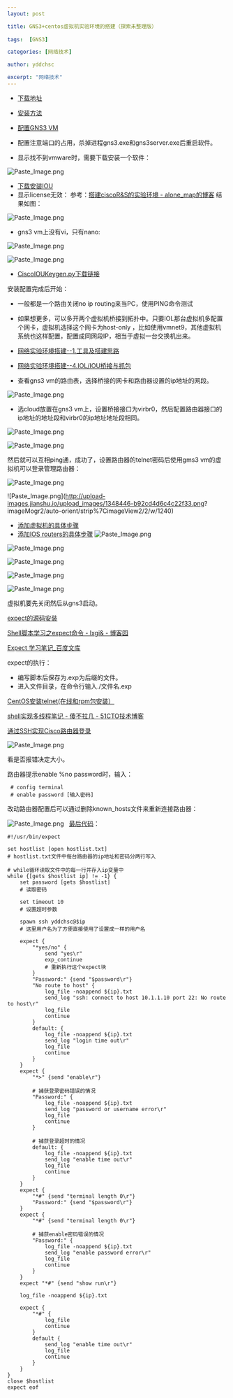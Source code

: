 ```yaml
---
layout: post

title: GNS3+centos虚拟机实验环境的搭建（探索未整理版）
 
tags:  [GNS3]

categories: [网络技术]

author: yddchsc

excerpt: "网络技术"
---
```


+ [下载地址](https://gns3.com/software)
+ [安装方法](https://docs.gns3.com/11YYG4NQlPSl31YwvVvBS9RAsOLSYv0Ocy-uG2K8ytIY/index.html)
+ [配置GNS3 VM](https://docs.gns3.com/1wdfvS-OlFfOf7HWZoSXMbG58C4pMSy7vKJFiKKVResc/index.html)

+ 配置注意端口的占用，杀掉进程gns3.exe和gns3server.exe后重启软件。
+ 显示找不到vmware时，需要下载安装一个软件：

![Paste_Image.png](http://upload-images.jianshu.io/upload_images/1348446-5756ceedd0b2ee10.png?imageMogr2/auto-orient/strip%7CimageView2/2/w/1240)

+ [下载安装IOU](http://docs.gns3.com/appliances/cisco-iou-l3.html#appliance_supported)
+ 显示license无效：
 参考：[搭建ciscoR&S的实验环境 - alone_map的博客](http://blog.csdn.net/alone_map/article/details/51848235)
结果如图：

![Paste_Image.png](http://upload-images.jianshu.io/upload_images/1348446-e80d18a6981d796c.png?imageMogr2/auto-orient/strip%7CimageView2/2/w/1240)

+ gns3 vm上没有vi，只有nano:

![Paste_Image.png](http://upload-images.jianshu.io/upload_images/1348446-9dd0ec56204a72e9.png?imageMogr2/auto-orient/strip%7CimageView2/2/w/1240)

![Paste_Image.png](http://upload-images.jianshu.io/upload_images/1348446-b759bd79f2da2f3c.png?imageMogr2/auto-orient/strip%7CimageView2/2/w/1240)
+ [CiscoIOUKeygen.py下载链接](http://download.csdn.net/download/port123/8563875)

安装配置完成后开始：

+ 一般都是一个路由关闭no ip routing来当PC，使用PING命令测试
+ 如果想更多，可以多开两个虚拟机桥接到拓扑中。只要IOL那台虚拟机多配置个网卡，虚拟机选择这个网卡为host-only ，比如使用vmnet9，其他虚拟机系统也这样配置，配置成同网段IP，相当于虚拟一台交换机出来。
+ [网络实验环境搭建--1.工具及搭建思路](http://cytree.blog.51cto.com/2064835/646985)
+ [网络实验环境搭建--4.IOL/IOU桥接与抓包](http://cytree.blog.51cto.com/2064835/674516)

+ 查看gns3 vm的路由表，选择桥接的网卡和路由器设置的ip地址的网段。

![Paste_Image.png](http://upload-images.jianshu.io/upload_images/1348446-8440186c4765924a.png?imageMogr2/auto-orient/strip%7CimageView2/2/w/1240)

+ 选cloud放置在gns3 vm上，设置桥接接口为virbr0，然后配置路由器接口的ip地址的地址段和virbr0的ip地址地址段相同。

![Paste_Image.png](http://upload-images.jianshu.io/upload_images/1348446-b01b18923f4e6792.png?imageMogr2/auto-orient/strip%7CimageView2/2/w/1240)

![Paste_Image.png](http://upload-images.jianshu.io/upload_images/1348446-4931f52454446d9c.png?imageMogr2/auto-orient/strip%7CimageView2/2/w/1240)

然后就可以互相ping通，成功了，设置路由器的telnet密码后使用gms3 vm的虚拟机可以登录管理路由器：


![Paste_Image.png](http://upload-images.jianshu.io/upload_images/1348446-90516eac51fff239.png?imageMogr2/auto-orient/strip%7CimageView2/2/w/1240)

![Paste_Image.png](http://upload-images.jianshu.io/upload_images/1348446-b92cd4d6c4c22f33.png?
imageMogr2/auto-orient/strip%7CimageView2/2/w/1240)

+ [添加虚拟机的具体步骤](http://docs.gns3.com/1u_D9XSSA5PVFrOrTWSw1Vn8Utvimd6ksv76F7731N84/index.html#h.36ilounhvvlx)
+ [添加IOS routers的具体步骤](http://docs.gns3.com/1yL-p0vPROWPTkQqkEzL2IaDu7iYW-PUzpFamnksHH98/index.html#h.lhymoue6mivc)
![Paste_Image.png](http://upload-images.jianshu.io/upload_images/1348446-0e4a9dbf9ca5ea99.png?imageMogr2/auto-orient/strip%7CimageView2/2/w/1240)


![Paste_Image.png](http://upload-images.jianshu.io/upload_images/1348446-77e7ce1dbd3d58d5.png?imageMogr2/auto-orient/strip%7CimageView2/2/w/1240)


![Paste_Image.png](http://upload-images.jianshu.io/upload_images/1348446-5484e88a3023935f.png?imageMogr2/auto-orient/strip%7CimageView2/2/w/1240)


![Paste_Image.png](http://upload-images.jianshu.io/upload_images/1348446-268e6f4fd4c21d32.png?imageMogr2/auto-orient/strip%7CimageView2/2/w/1240)

![Paste_Image.png](http://upload-images.jianshu.io/upload_images/1348446-83edb4e4f83f98bd.png?imageMogr2/auto-orient/strip%7CimageView2/2/w/1240)

虚拟机要先关闭然后从gns3启动。

[expect的源码安装](http://jingyan.baidu.com/article/020278114f1da11bcc9ce5bb.html)

[Shell脚本学习之expect命令 - lxgi& - 博客园](http://www.cnblogs.com/lixigang/articles/4849527.html)

[Expect 学习笔记_百度文库](https://wenku.baidu.com/view/64eff008581b6bd97f19ea03.html)

expect的执行：
+ 编写脚本后保存为.exp为后缀的文件。
+ 进入文件目录，在命令行输入./文件名.exp

[CentOS安装telnet(在线和rpm包安装） ](http://www.centoscn.com/image-text/install/2016/1125/8227.html)

[shell实现多线程笔记 - 傻不拉几 - 51CTO技术博客](http://mochaming.blog.51cto.com/1179049/1279864)

[通过SSH实现Cisco路由器登录](http://www.net130.com/technic/001/20040105003.htm)

![Paste_Image.png](http://upload-images.jianshu.io/upload_images/1348446-31ce43d9ecb35208.png?imageMogr2/auto-orient/strip%7CimageView2/2/w/1240)

看是否报错决定大小。

路由器提示enable %no password时，输入：
```
 # config terminal
 # enable password [输入密码]
```
改动路由器配置后可以通过删除known_hosts文件来重新连接路由器：

![Paste_Image.png](http://upload-images.jianshu.io/upload_images/1348446-9f39bd465068471c.png?imageMogr2/auto-orient/strip%7CimageView2/2/w/1240)
 
[最后代码](https://github.com/yddchsc/expectscripts)：

```
#!/usr/bin/expect

set hostlist [open hostlist.txt]
# hostlist.txt文件中每台路由器的ip地址和密码分两行写入

# while循环读取文件中的每一行并存入ip变量中
while {[gets $hostlist ip] != -1} {
	set password [gets $hostlist]
	# 读取密码

	set timeout 10
	# 设置超时参数

	spawn ssh yddchsc@$ip
	# 这里用户名为了方便直接使用了设置成一样的用户名

	expect {
		"*yes/no" {
			send "yes\r"
			exp_continue
			# 重新执行这个expect块
		}
		"Password:" {send "$password\r"}
		"No route to host" {
			log_file -noappend ${ip}.txt
			send_log "ssh: connect to host 10.1.1.10 port 22: No route to host\r"
			log_file
			continue
		}
		default: {
			log_file -noappend ${ip}.txt
			send_log "login time out\r"
			log_file
			continue
		}
	}
	expect {
		"*>" {send "enable\r"}

		# 捕获登录密码错误的情况
		"Password:" {
			log_file -noappend ${ip}.txt
			send_log "password or username error\r"
			log_file
			continue
		}

		# 捕获登录超时的情况
		default: {
			log_file -noappend ${ip}.txt
			send_log "enable time out\r"
			log_file
			continue
		}
	}
	expect {
		"*#" {send "terminal length 0\r"}
		"Password:" {send "$password\r"}
	}
	expect {
		"*#" {send "terminal length 0\r"}

		# 捕获enable密码错误的情况
		"Password:" {
			log_file -noappend ${ip}.txt
			send_log "enable password error\r"
			log_file
			continue
		}
	}
	expect "*#" {send "show run\r"}
	
	log_file -noappend ${ip}.txt

	expect {
		"*#" {
			log_file
			continue
		}
		default {
			send_log "enable time out\r"
			log_file
			continue
		}
	}
}
close $hostlist
expect eof
```
